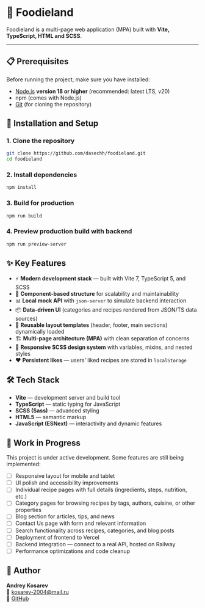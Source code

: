 # 🍴 Foodieland

Foodieland is a multi-page web application (MPA) built with **Vite, TypeScript, HTML and SCSS**.  

---

## 📋 Prerequisites

Before running the project, make sure you have installed:

- [Node.js](https://nodejs.org/) **version 18 or higher** (recommended: latest LTS, v20)
- npm (comes with Node.js)  
- [Git](https://git-scm.com/) (for cloning the repository)

## 🚀 Installation and Setup

### 1. Clone the repository

```bash
git clone https://github.com/dasechh/foodieland.git
cd foodieland
```

### 2. Install dependencies

```bash
npm install
```

### 3. Build for production

```bash
npm run build
```

### 4. Preview production build with backend

```bash
npm run preview-server
```

## ✨ Key Features

- ⚡ **Modern development stack** — built with Vite 7, TypeScript 5, and SCSS
- 🧩 **Component-based structure** for scalability and maintainability
- 📊 **Local mock API** with `json-server` to simulate backend interaction
- 📦 **Data-driven UI** (categories and recipes rendered from JSON/TS data sources)
- 🔄 **Reusable layout templates** (header, footer, main sections) dynamically loaded
- 🏗️ **Multi-page architecture (MPA)** with clean separation of concerns
- 🎨 **Responsive SCSS design system** with variables, mixins, and nested styles
- ❤️ **Persistent likes** — users’ liked recipes are stored in `localStorage`

## 🛠️ Tech Stack

- **Vite** — development server and build tool
- **TypeScript** — static typing for JavaScript
- **SCSS (Sass)** — advanced styling
- **HTML5** — semantic markup
- **JavaScript (ESNext)** — interactivity and dynamic features

## 🚧 Work in Progress

This project is under active development. Some features are still being implemented:

- [ ] Responsive layout for mobile and tablet
- [ ] UI polish and accessibility improvements
- [ ] Individual recipe pages with full details (ingredients, steps, nutrition, etc.)
- [ ] Category pages for browsing recipes by tags, authors, cuisine, or other properties
- [ ] Blog section for articles, tips, and news
- [ ] Contact Us page with form and relevant information
- [ ] Search functionality across recipes, categories, and blog posts
- [ ] Deployment of frontend to Vercel
- [ ] Backend integration — connect to a real API, hosted on Railway
- [ ] Performance optimizations and code cleanup

## 📌 Author

**Andrey Kosarev**  
📧 [kosarev-2004@mail.ru](mailto:kosarev-2004@mail.ru)  
💼 [GitHub](https://github.com/dasechh)
